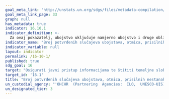 ```yaml
---
goal_meta_link: 'http://unstats.un.org/sdgs/files/metadata-compilation/Metadata-Goal-16.pdf'
goal_meta_link_page: 33
graph: null
has_metadata: true
indicator: 16.10.1
indicator_definition: >-
  Za ovaj pokazatelj, ubojstvo uključuje namjerno ubojstvo i druge oblike proizvoljnog lišenja života, kako je formulirano u članku 6 (1) ICCPR-a. Prisilni nestanak se definira kao uhićenje, pritvaranje, otmica ili bilo koji drugi oblik lišenja slobode, nakon čega slijedi odbijanje priznavanja lišenja slobode ili prikrivanja sudbine ili mjesta gdje je nestala osoba, a što takvu osobu stavlja izvan zaštite pravnog sustava (Međunarodna konvencija o zaštiti svih osoba od prisilnih nestanaka, prilagođena kako bi se u obzir mogli uzeti nestanci koje su proveli ne-državni akteri). Arbitražni pritvor je pritvor bez provođenja predviđenog postupka i zaštitnih mjera, kako je predviđeno u članku 9. stavku 1. ICCPR-a. Mučenje znači bilo koji čin kojim se namjerno nanosi teška bol ili patnja, bilo fizička ili psihička, za svrhe kao što je dobivanje podataka ili priznanja od žrtve ili treće osobe, kažnjavanja žrtve ili treće osobe za djelo koje je počinila ona ili treća osoba ili za koju postoji sumnja da ga je počinila žrtva ili treća osoba, ili kako bi se zastrašilo bilo žrtvu bilo treću osobu, ili iz bilo kojeg razloga temeljenog na diskriminaciji bilo koje vrste, kada je takva bol ili patnja nanesena od strane ili na poticaj ili uz suglasnost ili pristanak službene osobe ili druge osobe koja djeluje u službenom svojstvu (Konvencija protiv mučenja). Napad označava fizički napad na tijelo druge osobe koji rezultira ozbiljnom tjelesnom ozljedom. Borci za ljudska prava je pojam koji se koristi za ljude koji sami ili s drugima djeluju na promicanju ili zaštiti ljudskih prava. Borci za ljudska prava mogu se prepoznati prije svega prema onom što rade te je putem opisa njihovih aktivnosti i konteksta u kojima rade moguće ovaj termin najbolje objasniti. Definicija boraca za ljudska prava može uključivati novinare i sindikalce, ali svaki pojedini slučaj se uračunava samo jednom. Drugi primjeri mogu uključivati studentsku kampanju za okončanje mučenja u zatvorima, političare koji se bore protiv korupcije ili svjedoke u sudskim postupcima u vezi kršenja ljudskih prava. Termin novinara obuhvaća novinare, medijske djelatnike i novinarstvo na društvenim medijima koji generiraju znatan javni interes. Ova koncepcija dogovorena su od strane država članica UNESCO-a, a može uključivati širok spektar dionika, uključujući profesionalne novinare i analitičare, inozemne dopisnike i lokalne novinare, kao i blogere te druge proizvođače društvenih medija koji se bave nekim oblicima samo-publiciranja, bilo u tisku, na Internetu ili drugdje, novinare iz tradicionalnih medija i oni koji rade na više medija. Pojam "sindikalist" odnosi se na pojedinca zaposlenog u ili ovlaštenog od sindikata i na druge izabrane predstavnike radnika, uključujući i radnike u neformalnom sektoru. Pokazatelj se izračunava kao ukupan broj prijavljenih slučajeva ubojstava, nestanaka, samovoljnog zatvaranja, napada i mučenja novinara, sindikalaca i boraca za ljudska prava tijekom izvještajnog razdoblja, potvrđenih od strane nezavisnih tijela (u ovom slučaju OHCHR i UNESCO)
indicator_name: "Broj potvrđenih slučajeva ubojstava, otmica, prisilnih nestanaka, samovoljnog zatvaranja i mučenja novinara, pripadnika medija, sindikalaca i boraca za ljudska prava u proteklih 12 mjeseci"
indicator_variable: null
layout: indicator
permalink: /16-10-1/
published: true  
sdg_goal: 16
target: "Osigurati javni pristup informacijama te štititi temeljne slobode, u skladu s nacionalnim zakonodavstvom i međunarodnim ugovorima."
target_id: '16.1'
title: "Broj potvrđenih slučajeva ubojstava, otmica, prisilnih nestanaka, samovoljnog zatvaranja i mučenja novinara, pripadnika medija, sindikalaca i boraca za ljudska prava u proteklih 12 mjeseci"
un_custodial_agency: "'OHCHR  (Partnering  Agencies:  ILO,  UNESCO-UIS)'"
un_designated_tier: 3
---
```

